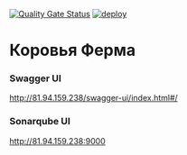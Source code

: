 [![Quality Gate Status](http://81.94.159.238:9000/api/project_badges/measure?project=farm-app&metric=alert_status&token=sqb_47b6844c136169bf9dbffa03bb558026787c3881)](http://81.94.159.238:9000/dashboard?id=farm-app)
 [![deploy](https://github.com/MikhailEpatko/spring-boot-demo-app/actions/workflows/deploy.yml/badge.svg)](https://github.com/MikhailEpatko/spring-boot-demo-app/actions/workflows/deploy.yml)



# Коровья Ферма



### Swagger UI

http://81.94.159.238/swagger-ui/index.html#/

### Sonarqube UI

http://81.94.159.238:9000
